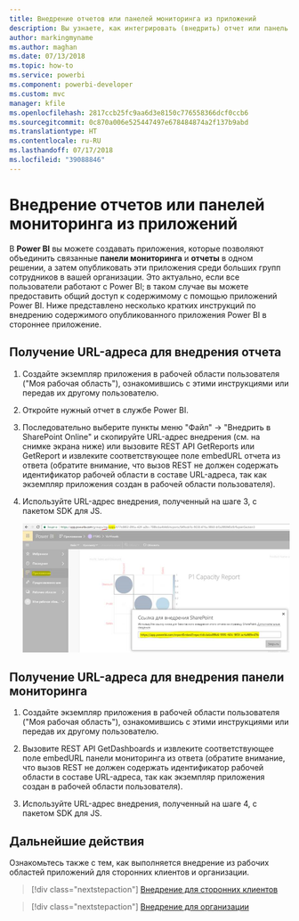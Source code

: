 ```yaml
---
title: Внедрение отчетов или панелей мониторинга из приложений
description: Вы узнаете, как интегрировать (внедрить) отчет или панель мониторинга из приложения Power BI, а не из рабочей области приложения.
author: markingmyname
ms.author: maghan
ms.date: 07/13/2018
ms.topic: how-to
ms.service: powerbi
ms.component: powerbi-developer
ms.custom: mvc
manager: kfile
ms.openlocfilehash: 2817ccb25fc9aa6d3e8150c776558366dcf0ccb6
ms.sourcegitcommit: 0c870a006e525447497e678484874a2f137b9abd
ms.translationtype: HT
ms.contentlocale: ru-RU
ms.lasthandoff: 07/17/2018
ms.locfileid: "39088846"
---
```

# <a name="embed-reports-or-dashboards-from-apps"></a>Внедрение отчетов или панелей мониторинга из приложений

В **Power BI** вы можете создавать приложения, которые позволяют объединить связанные **панели мониторинга** и **отчеты** в одном решении, а затем опубликовать эти приложения среди больших групп сотрудников в вашей организации. Это актуально, если все пользователи работают с Power BI; в таком случае вы можете предоставить общий доступ к содержимому с помощью приложений Power BI. Ниже представлено несколько кратких инструкций по внедрению содержимого опубликованного приложения Power BI в стороннее приложение.

## <a name="how-to-grab-report-embed-url-for-embedding"></a>Получение URL-адреса для внедрения отчета

1. Создайте экземпляр приложения в рабочей области пользователя ("Моя рабочая область"), ознакомившись с этими инструкциями или передав их другому пользователю.

2. Откройте нужный отчет в службе Power BI.

3. Последовательно выберите пункты меню "Файл" -> "Внедрить в SharePoint Online" и скопируйте URL-адрес внедрения (см. на снимке экрана ниже) или вызовите REST API GetReports или GetReport и извлеките соответствующее поле embedURL отчета из ответа (обратите внимание, что вызов REST не должен содержать идентификатор рабочей области в составе URL-адреса, так как экземпляр приложения создан в рабочей области пользователя).

4. Используйте URL-адрес внедрения, полученный на шаге 3, с пакетом SDK для JS.

    ![Внедрение из приложений](media/embed-from-apps/embed-from-app.png)

## <a name="how-to-grab-dashboard-embed-url-for-embedding"></a>Получение URL-адреса для внедрения панели мониторинга

1. Создайте экземпляр приложения в рабочей области пользователя ("Моя рабочая область"), ознакомившись с этими инструкциями или передав их другому пользователю.

2. Вызовите REST API GetDashboards и извлеките соответствующее поле embedURL панели мониторинга из ответа (обратите внимание, что вызов REST не должен содержать идентификатор рабочей области в составе URL-адреса, так как экземпляр приложения создан в рабочей области пользователя).

3. Используйте URL-адрес внедрения, полученный на шаге 4, с пакетом SDK для JS.

## <a name="next-steps"></a>Дальнейшие действия

Ознакомьтесь также с тем, как выполняется внедрение из рабочих областей приложений для сторонних клиентов и организации.

> [!div class="nextstepaction"]
>[Внедрение для сторонних клиентов](embed-sample-for-customers.md)

> [!div class="nextstepaction"]
>[Внедрение для организации](embed-sample-for-your-organization.md)